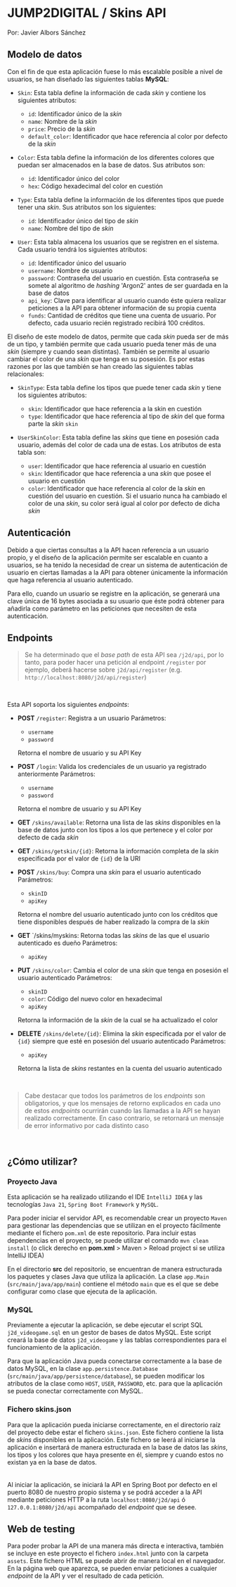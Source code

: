 # JUMP2DIGITAL / Skins API
Por: Javier Albors Sánchez 

## Modelo de datos 
Con el fin de que esta aplicación fuese lo más escalable posible a nivel de usuarios, se han diseñado las siguientes tablas **MySQL**:

- `Skin`: Esta tabla define la información de cada _skin_ y contiene los siguientes atributos:
  * `id`: Identificador único de la _skin_
  * `name`: Nombre de la _skin_
  * `price`: Precio de la _skin_
  * `default_color`: Identificador que hace referencia al color por defecto de la _skin_

- `Color`: Esta tabla define la información de los diferentes colores que puedan ser almacenados en la base de datos. Sus atributos son:
  * `id`: Identificador único del color
  * `hex`: Código hexadecimal del color en cuestión

- `Type`: Esta tabla define la información de los diferentes tipos que puede tener una _skin_. Sus atributos son los siguientes:
  * `id`: Identificador único del tipo de _skin_
  * `name`: Nombre del tipo de _skin_

- `User`: Esta tabla almacena los usuarios que se registren en el sistema. Cada usuario tendrá los siguientes atributos:
  * `id`: Identificador único del usuario
  * `username`: Nombre de usuario
  * `password`: Contraseña del usuario en cuestión. Esta contraseña se somete al algoritmo de _hashing_ 'Argon2' antes de ser guardada en la base de datos
  * `api_key`: Clave para identificar al usuario cuando éste quiera realizar peticiones a la API para obtener información de su propia cuenta
  * `funds`: Cantidad de créditos que tiene una cuenta de usuario. Por defecto, cada usuario recién registrado recibirá 100 créditos.

El diseño de este modelo de datos, permite que cada _skin_ pueda ser de más de un tipo, y también permite que cada usuario pueda tener más de una _skin_ (siempre y cuando sean distintas). También se permite al usuario cambiar el color de una _skin_ que tenga en su posesión. 
Es por estas razones por las que también se han creado las siguientes tablas relacionales: 

- `SkinType`: Esta tabla define los tipos que puede tener cada _skin_ y tiene los siguientes atributos:
  * `skin`: Identificador que hace referencia a la skin en cuestión
  * `type`: Identificador que hace referencia al tipo de _skin_ del que forma parte la _skin_ `skin`

- `UserSkinColor`: Esta tabla define las _skins_ que tiene en posesión cada usuario, además del color de cada una de estas. Los atributos de esta tabla son:
  * `user`: Identificador que hace referencia al usuario en cuestión
  * `skin`: Identificador que hace referencia a una _skin_ que posee el usuario en cuestión
  * `color`: Identificador que hace referencia al color de la _skin_ en cuestión del usuario en cuestión. Si el usuario nunca ha cambiado el color de una _skin_, su color será igual al color por defecto de dicha _skin_

## Autenticación 
Debido a que ciertas consultas a la API hacen referencia a un usuario propio, y el diseño de la aplicación permite ser escalable en cuanto a usuarios, se ha tenido la necesidad de crear un sistema de autenticación de usuario en ciertas llamadas a la API para obtener únicamente la información que haga referencia al usuario autenticado. 

Para ello, cuando un usuario se registre en la aplicación, se generará una clave única de 16 bytes asociada a su usuario que éste podrá obtener para añadirla como parámetro en las peticiones que necesiten de esta autenticación. 

## Endpoints 
> Se ha determinado que el _base path_ de esta API sea `/j2d/api`, por lo tanto, para poder hacer una petición al endpoint `/register` por ejemplo, deberá hacerse sobre `j2d/api/register` (e.g. `http://localhost:8080/j2d/api/register`)
<br>

Esta API soporta los siguientes _endpoints_: 

- **POST** `/register`: Registra a un usuario
  Parámetros:
  * `username`
  * `password`
  
  Retorna el nombre de usuario y su API Key

- **POST** `/login`: Valida los credenciales de un usuario ya registrado anteriormente
  Parámetros:
  * `username`
  * `password`
  
  Retorna el nombre de usuario y su API Key

- **GET** `/skins/available`: Retorna una lista de las _skins_ disponibles en la base de datos junto con los tipos a los que pertenece y el color por defecto de cada _skin_

- **GET** `/skins/getskin/{id}`: Retorna la información completa de la _skin_ especificada por el valor de `{id}` de la URI

- **POST** `/skins/buy`: Compra una _skin_ para el usuario autenticado
  Parámetros:
  * `skinID`
  * `apiKey`

  Retorna el nombre del usuario autenticado junto con los créditos que tiene disponibles después de haber realizado la compra de la _skin_

- **GET** `/skins/myskins: Retorna todas las _skins_ de las que el usuario autenticado es dueño
    Parámetros:
    * `apiKey`
   
- **PUT** `/skins/color`: Cambia el color de una _skin_ que tenga en posesión el usuario autenticado
    Parámetros:
    * `skinID`
    * `color`: Código del nuevo color en hexadecimal
    * `apiKey`

    Retorna la información de la _skin_ de la cual se ha actualizado el color

- **DELETE** `/skins/delete/{id}`: Elimina la _skin_ especificada por el valor de `{id}` siempre que esté en posesión del usuario autenticado
    Parámetros:
    * `apiKey`

    Retorna la lista de _skins_ restantes en la cuenta del usuario autenticado
<br>

> Cabe destacar que todos los parámetros de los _endpoints_ son obligatorios, y que los mensajes de retorno explicados en cada uno de estos _endpoints_ ocurrirán cuando las llamadas a la API se hayan realizado correctamente. En caso contrario, se retornará un mensaje de error informativo por cada distinto caso
<br>

## ¿Cómo utilizar?
### Proyecto Java
Esta aplicación se ha realizado utilizando el IDE `IntelliJ IDEA` y las tecnologías `Java 21`, `Spring Boot Framework` y `MySQL`.

Para poder iniciar el servidor API, es recomendable crear un proyecto `Maven` para gestionar las dependencias que se utilizan en el proyecto fácilmente mediante el fichero `pom.xml` de este repositorio.
Para incluir estas dependencias en el proyecto, se puede utilizar el comando `mvn clean install` (o click derecho en **pom.xml** > Maven > Reload project si se utiliza IntelliJ IDEA)

En el directorio **src** del repositorio, se encuentran de manera estructurada los paquetes y clases Java que utiliza la aplicación.
La clase `app.Main` (`src/main/java/app/main`) contiene el método `main` que es el que se debe configurar como clase que ejecuta de la aplicación.

### MySQL
Previamente a ejecutar la aplicación, se debe ejecutar el script SQL `j2d_videogame.sql` en un gestor de bases de datos MySQL. Este script creará la base de datos `j2d_videogame` y las tablas correspondientes para el funcionamiento de la aplicación.

Para que la aplicación Java pueda conectarse correctamente a la base de datos MySQL, en la clase `app.persistence.Database` (`src/main/java/app/persistence/database`), se pueden modificar los atributos de la clase como `HOST`, `USER`, `PASSWORD`, etc. para que la aplicación se pueda conectar correctamente con MySQL.

### Fichero skins.json
Para que la aplicación pueda iniciarse correctamente, en el directorio raíz del proyecto debe estar el fichero `skins.json`. Este fichero contiene la lista de _skins_ disponibles en la aplicación.
Este fichero se leerá al iniciarse la aplicación e insertará de manera estructurada en la base de datos las _skins_, los tipos y los colores que haya presente en él, siempre y cuando estos no existan ya en la base de datos.   
<br>
<br>
Al iniciar la aplicación, se iniciará la API en Spring Boot por defecto en el puerto 8080 de nuestro propio sistema y se podrá acceder a la API mediante peticiones HTTP a la ruta `localhost:8080/j2d/api` ó `127.0.0.1:8080/j2d/api` acompañado del _endpoint_ que se desee.

## Web de testing
Para poder probar la API de una manera más directa e interactiva, también se incluye en este proyecto el fichero `index.html` junto con la carpeta `assets`. Este fichero HTML se puede abrir de manera local en el navegador. En la página web que aparezca, se pueden enviar peticiones a cualquier _endpoint_ de la API y ver el resultado de cada petición.
